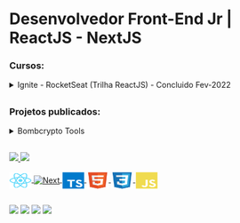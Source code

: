 # Desenvolvedor Front-End Jr | ReactJS - NextJS

### Cursos:
<details>
  <summary>Ignite - RocketSeat (Trilha ReactJS) - Concluido Fev-2022</summary>
  
  <div align="center">
    <img src="https://github.com/WeslleySOR/WeslleySOR/blob/main/certified/light.png?raw=true#gh-light-mode-only">
    <img src="https://github.com/WeslleySOR/WeslleySOR/blob/main/certified/dark.png?raw=true#gh-dark-mode-only">
  </div>
</details>

##
### Projetos publicados:
<details>
  <summary>Bombcrypto Tools</summary>
  
  ##### Descrição: 
  - Um site feito para ajudar os jogadores desse game, a utilidade dele é o controle de quanto voce vai precisar gastar para dar upgrade no personagem, e ver quais os beneficios voce vai ter ao fazer isso.
  ##### Link:
  - https://bombcryptoinfoupgrade.netlify.app/
  ##### Repositório: 
  - https://github.com/WeslleySOR/bomb-crypto-upgrade-info
  ##### Observação: 
  - Ele é classificado como nota 10 no https://accessmonitor.acessibilidade.gov.pt/, uma ferramenta feita para validar praticas de acessibilidade de um site.
</details>

##
<div>
  <a href="https://github.com/WeslleySOR">
  <img height="180em" src="https://github-readme-stats.vercel.app/api?username=WeslleySOR&show_icons=true&theme=dark&include_all_commits=true&count_private=true"/>
  <img height="180em" src="https://github-readme-stats.vercel.app/api/top-langs/?username=WeslleySOR&layout=compact&langs_count=7&theme=dark"/>
</div>
<div style="display: inline_block"><br>
  <img align="center" alt="React" height="30" width="40" src="https://raw.githubusercontent.com/devicons/devicon/master/icons/react/react-original.svg">
  <img align="center" alt="Next" height="30" width="40" src="https://cdn.jsdelivr.net/gh/devicons/devicon/icons/nextjs/nextjs-original.svg" />
  <img align="center" alt="Ts" height="30" width="40" src="https://raw.githubusercontent.com/devicons/devicon/master/icons/typescript/typescript-plain.svg">
  <img align="center" alt="HTML" height="30" width="40" src="https://raw.githubusercontent.com/devicons/devicon/master/icons/html5/html5-original.svg">
  <img align="center" alt="CSS" height="30" width="40" src="https://raw.githubusercontent.com/devicons/devicon/master/icons/css3/css3-original.svg">
  <img align="center" alt="Js" height="30" width="40" src="https://raw.githubusercontent.com/devicons/devicon/master/icons/javascript/javascript-plain.svg">
</div>
  
##
 
<div> 
  <a href="https://www.facebook.com/weslley.sor/" target="_blank"><img src="https://img.shields.io/badge/Facebook-1877F2?style=for-the-badge&logo=facebook&logoColor=white" target="_blank"></a>  
  <a href = "mailto:weslleywruas@gmail.com"><img src="https://img.shields.io/badge/-Gmail-%23333?style=for-the-badge&logo=gmail&logoColor=white" target="_blank"></a>  
  <a href="https://www.linkedin.com/in/weslleyruas/" target="_blank"><img src="https://img.shields.io/badge/-LinkedIn-%230077B5?style=for-the-badge&logo=linkedin&logoColor=white" target="_blank"></a>
  <a href="https://wa.me/5524998547770" target="_blank"><img src="https://img.shields.io/badge/WhatsApp-25D366?style=for-the-badge&logo=whatsapp&logoColor=white" target="_blank"></a> 
</div>
